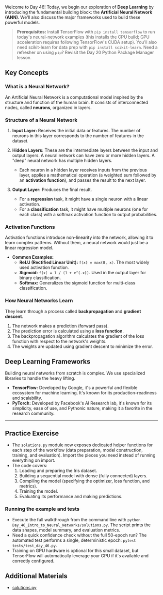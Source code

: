 Welcome to Day 46! Today, we begin our exploration of **Deep Learning** by introducing the fundamental building block: the **Artificial Neural Network (ANN)**. We'll also discuss the major frameworks used to build these powerful models.

> **Prerequisites:** Install TensorFlow with `pip install tensorflow` to run today's neural-network examples (this installs the CPU build; GPU acceleration requires following TensorFlow's CUDA setup). You'll also need scikit-learn for data prep with `pip install scikit-learn`. Need a refresher on using `pip`? Revisit the Day 20 Python Package Manager lesson.

## Key Concepts

### What is a Neural Network?

An Artificial Neural Network is a computational model inspired by the structure and function of the human brain. It consists of interconnected nodes, called **neurons**, organized in layers.

### Structure of a Neural Network

1. **Input Layer:** Receives the initial data or features. The number of neurons in this layer corresponds to the number of features in the dataset.

1. **Hidden Layers:** These are the intermediate layers between the input and output layers. A neural network can have zero or more hidden layers. A "deep" neural network has multiple hidden layers.

   - Each neuron in a hidden layer receives inputs from the previous layer, applies a mathematical operation (a weighted sum followed by an **activation function**), and passes the result to the next layer.

1. **Output Layer:** Produces the final result.

   - For a **regression** task, it might have a single neuron with a linear activation.
   - For a **classification** task, it might have multiple neurons (one for each class) with a softmax activation function to output probabilities.

### Activation Functions

Activation functions introduce non-linearity into the network, allowing it to learn complex patterns. Without them, a neural network would just be a linear regression model.

- **Common Examples:**
  - **ReLU (Rectified Linear Unit):** `f(x) = max(0, x)`. The most widely used activation function.
  - **Sigmoid:** `f(x) = 1 / (1 + e^(-x))`. Used in the output layer for binary classification.
  - **Softmax:** Generalizes the sigmoid function for multi-class classification.

### How Neural Networks Learn

They learn through a process called **backpropagation** and **gradient descent**.

1. The network makes a prediction (forward pass).
1. The prediction error is calculated using a **loss function**.
1. The backpropagation algorithm calculates the gradient of the loss function with respect to the network's weights.
1. The weights are updated using gradient descent to minimize the error.

## Deep Learning Frameworks

Building neural networks from scratch is complex. We use specialized libraries to handle the heavy lifting.

- **TensorFlow:** Developed by Google, it's a powerful and flexible ecosystem for machine learning. It's known for its production-readiness and scalability.
- **PyTorch:** Developed by Facebook's AI Research lab, it's known for its simplicity, ease of use, and Pythonic nature, making it a favorite in the research community.

______________________________________________________________________

## Practice Exercise

- The `solutions.py` module now exposes dedicated helper functions for each step of the workflow (data preparation, model construction, training, and evaluation). Import the pieces you need instead of running everything on import.
- The code covers:
  1. Loading and preparing the Iris dataset.
  1. Building a sequential model with dense (fully connected) layers.
  1. Compiling the model (specifying the optimizer, loss function, and metrics).
  1. Training the model.
  1. Evaluating its performance and making predictions.

### Running the example and tests

- Execute the full walkthrough from the command line with `python Day_46_Intro_to_Neural_Networks/solutions.py`. The script prints the data shapes, model summary, and evaluation metrics.
- Need a quick confidence check without the full 50-epoch run? The automated test performs a single, deterministic epoch: `pytest tests/test_day_46.py`.
- Training on GPU hardware is optional for this small dataset, but TensorFlow will automatically leverage your GPU if it's available and correctly configured.

## Additional Materials

- [solutions.py](https://github.com/saint2706/Coding-For-MBA/blob/main/Day_46_Intro_to_Neural_Networks/solutions.py)
